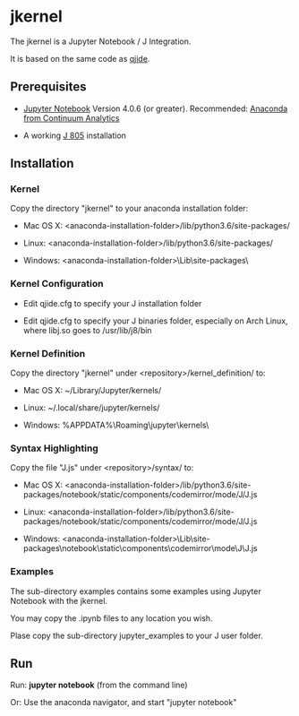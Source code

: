 # jkernel

The jkernel is a Jupyter Notebook / J Integration.

It is based on the same code as [qjide](http://www.github.com/martin-saurer/qjide).

## Prerequisites

* [Jupyter Notebook](http://jupyter.org) Version 4.0.6 (or greater). Recommended: [Anaconda from Continuum Analytics](https://www.continuum.io/downloads)

* A working [J 805](http://www.jsoftware.com) installation

## Installation

### Kernel

Copy the directory "jkernel" to your anaconda installation folder:

* Mac OS X: \<anaconda-installation-folder\>/lib/python3.6/site-packages/

* Linux: \<anaconda-installation-folder\>/lib/python3.6/site-packages/

* Windows: \<anaconda-installation-folder\>\\Lib\\site-packages\\

### Kernel Configuration

* Edit qjide.cfg to specify your J installation folder

* Edit qjide.cfg to specify your J binaries folder, especially on Arch Linux, where libj.so goes to /usr/lib/j8/bin

### Kernel Definition

Copy the directory "jkernel" under \<repository\>/kernel_definition/ to:

* Mac OS X: ~/Library/Jupyter/kernels/

* Linux: ~/.local/share/jupyter/kernels/

* Windows: %APPDATA%\\Roaming\\jupyter\\kernels\\

### Syntax Highlighting

Copy the file "J.js" under \<repository\>/syntax/ to:

* Mac OS X: \<anaconda-installation-folder\>/lib/python3.6/site-packages/notebook/static/components/codemirror/mode/J/J.js


* Linux: \<anaconda-installation-folder\>/lib/python3.6/site-packages/notebook/static/components/codemirror/mode/J/J.js


* Windows: \<anaconda-installation-folder\>\\Lib\\site-packages\\notebook\\static\\components\\codemirror\\mode\\J\\J.js

### Examples

The sub-directory examples contains some examples using Jupyter Notebook with the jkernel.

You may copy the .ipynb files to any location you wish.

Plase copy the sub-directory jupyter_examples to your J user folder.

## Run

Run: **jupyter notebook** (from the command line)

Or: Use the anaconda navigator, and start "jupyter notebook"
